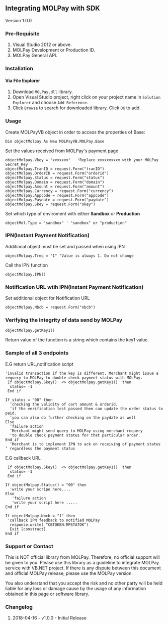 ## Integrating MOLPay with SDK
Version 1.0.0

### Pre-Requisite
1. Visual Studio 2012 or above.
2. MOLPay Development or Production ID.
3. MOLPay General API.

### Installation
#### Via File Explorer
1. Download `MOLPay.dll` library.
2. Open Visual Studio project, right click on your project name in `Solution Explorer` and choose `Add Reference`.
3. Click `Browse` to search for downloaded library. Click `OK` to add.

### Usage
Create MOLPayVB object in order to access the properties of Base: 

```VB.Net
Dim objectMolpay As New MOLPayVB.MOLPay.Base
```
Set the values received from MOLPay's payment page 
```VB.Net
objectMolpay.Vkey = "xxxxxxx"   'Replace ​xxxxxxxxxx with your MOLPay Secret_Key
objectMolpay.TranID = request.Form("tranID")
objectMolpay.OrderID = request.Form("orderid")
objectMolpay.Status = request.Form("status")
objectMolpay.Domain = request.Form("domain") 
objectMolpay.Amount = request.Form("amount")
objectMolpay.Currency = request.Form("currency")
objectMolpay.Appcode = request.Form("appcode")
objectMolpay.Paydate = request.Form("paydate")
objectMolpay.Skey = request.Form("skey")
```
Set which type of enviroment with either **Sandbox** or **Production**
```VB.Net
objectMol.Type = "sandbox" ' "sandbox" or "production"
```
### IPN(Instant Payment Notification)
Additional object must be set and passed when using IPN
```VB.Net
objectMolpay.Treq = "1" 'Value is always 1. Do not change
```
Call the IPN function
```VB.Net
objectMolpay.IPN()
```
### Notification URL wtih IPN(Instant Payment Notification)
Set additional object for Notification URL 
```VB.Net
objectMolpay.Nbcb = request.Form("nbcb")  
```
### Verifying the integrity of data send by MOLPay
```VB.Net
objectMolpay.getKey1() 
```
Return value of the function is a string which contains the key1 value.

### Sample of all 3 endpoints
E.G return URL,notification script

```VB.Net
'invalid transaction if the key is different. Merchant might issue a requery to MOLPay to double check payment status with MOLPay. 
 If objectMolpay.Skey()  <> objectMolpay.getKey1()  then   
  status= -1
 End if 
 
If status = "00" then  
  ’checking the validity of cart amount & orderid.  
  ’if the verification test passed then can update the order status to paid. 
  ’you can also do further checking on the paydate as well 
Else
  ’failure action  
  ’Merchant might send query to MOLPay using merchant requery  
  'to double check payment status for that particular order. 
End if 
  ’Merchant is to implement IPN to ack on receiving of payment status ’ regardless the payment status
```
E.G callback URL
```VB.Net
 If objectMolpay.Skey()  <> objectMolpay.getKey1()  then   
  status= -1
 End if 
 
If objectMolpay.Status() = "00" then  
  'write your scripe here.... 
Else
   'failure action   
   'write your script here ..... 
End if

If objectMolpay.Nbcb = "1" then
 'callback IPN feedback to notified MOLPay 
  response.write( “CBTOKEN:MPSTATOK”)
  Exit [construct]
End if 
```

### Support or Contact
This is NOT official library from MOLPay. Therefore, no official support will be given to you. Please use this library as a guideline to integrate MOLPay service with VB.NET project. If there is any dispute between this document and official MOLPay release, please use the MOLPay version. 

You also understand that you accept the risk and no other party will be held liable for any loss or damage cause by the usage of any information obtained in this page or software library.


### Changelog
1. 2018-04-16 - v1.0.0 - Initial Release
